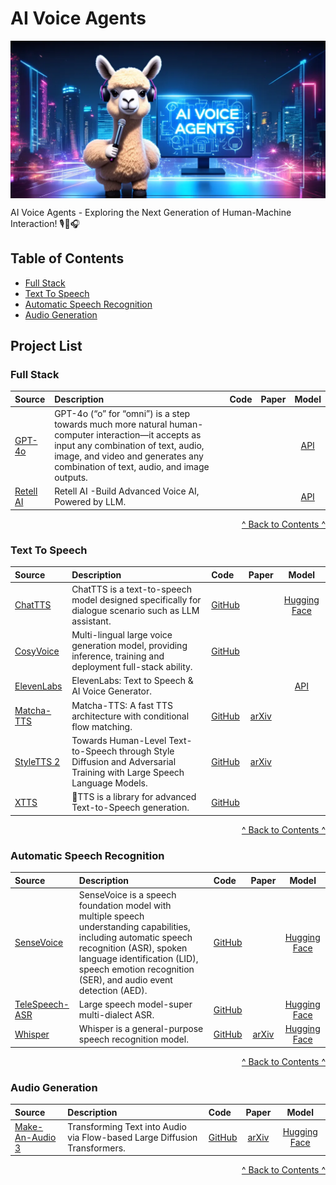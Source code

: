# AI Voice Agents

<p align="center">
  <img src="AI-Voice-Agents.png" alt="AI-Voice-Agents" style="display:block; margin:auto;" />
</p>

AI Voice Agents - Exploring the Next Generation of Human-Machine Interaction! 🎙️🤖🎧

## Table of Contents

* [Full Stack](#fullstack)
* [Text To Speech](#tts)
* [Automatic Speech Recognition](#asr)
* [Audio Generation](#ag)



## Project List

###  <span id="fullstack">Full Stack</span>

| Source                   | Description                                                 |   Code   |    Paper   |   Model  |
| :------------------------------ | :--------------------------------------------------------------------------------------------------------------------------------------------------------------------------------------------- | :--------------------------------------- | :-----------: | :-------: |
| [GPT-4o](https://openai.com/index/hello-gpt-4o/)               | GPT-4o (“o” for “omni”) is a step towards much more natural human-computer interaction—it accepts as input any combination of text, audio, image, and video and generates any combination of text, audio, and image outputs.      |                   |                   |[API](https://platform.openai.com/docs/models/gpt-4o)    |
| [Retell AI](https://www.retellai.com/)               | Retell AI -Build Advanced Voice AI, Powered by LLM.      |                   |                   |[API](https://www.retellai.com/)    |

<p style="text-align: right;"><a href="#table-of-contents">^ Back to Contents ^</a></p>


###  <span id="tts">Text To Speech</span>

| Source                   | Description                                                 |   Code   |    Paper   |   Model  |
| :------------------------------ | :--------------------------------------------------------------------------------------------------------------------------------------------------------------------------------------------- | :--------------------------------------- | :-----------: | :-------: |
| [ChatTTS](https://github.com/2noise/ChatTTS)               | ChatTTS is a text-to-speech model designed specifically for dialogue scenario such as LLM assistant.      | [GitHub](https://github.com/2noise/ChatTTS)                       |                   |[Hugging Face](https://huggingface.co/2Noise/ChatTTS)    |
| [CosyVoice](https://github.com/FunAudioLLM/CosyVoice)               | Multi-lingual large voice generation model, providing inference, training and deployment full-stack ability.      | [GitHub](https://github.com/FunAudioLLM/CosyVoice)                       |                   |    |
| [ElevenLabs](https://elevenlabs.io/)               | ElevenLabs: Text to Speech & AI Voice Generator.      |                   |                   |[API](https://github.com/elevenlabs/elevenlabs-python)    |
| [Matcha-TTS](https://shivammehta25.github.io/Matcha-TTS/)               | Matcha-TTS: A fast TTS architecture with conditional flow matching.      | [GitHub](https://github.com/shivammehta25/Matcha-TTS)                       |[arXiv](https://arxiv.org/abs/2309.03199)              |    |
| [StyleTTS 2](https://github.com/yl4579/StyleTTS2)               | Towards Human-Level Text-to-Speech through Style Diffusion and Adversarial Training with Large Speech Language Models.      | [GitHub](https://github.com/yl4579/StyleTTS2)                       |[arXiv](https://arxiv.org/abs/2306.07691)              |    |
| [XTTS](https://github.com/coqui-ai/TTS)               | 🐸TTS is a library for advanced Text-to-Speech generation.      | [GitHub](https://github.com/coqui-ai/TTS)                          |             |    |

<p style="text-align: right;"><a href="#table-of-contents">^ Back to Contents ^</a></p>


###  <span id="asr">Automatic Speech Recognition</span>

| Source                   | Description                                                 |   Code   |    Paper   |   Model  |
| :------------------------------ | :--------------------------------------------------------------------------------------------------------------------------------------------------------------------------------------------- | :--------------------------------------- | :-----------: | :-------: |
| [SenseVoice](https://github.com/FunAudioLLM/SenseVoice)                | SenseVoice is a speech foundation model with multiple speech understanding capabilities, including automatic speech recognition (ASR), spoken language identification (LID), speech emotion recognition (SER), and audio event detection (AED).      | [GitHub](https://github.com/FunAudioLLM/SenseVoice)                       |         |[Hugging Face](https://huggingface.co/FunAudioLLM/SenseVoiceSmall)    |
| [TeleSpeech-ASR](https://github.com/Tele-AI/TeleSpeech-ASR)                | Large speech model-super multi-dialect ASR.      | [GitHub](https://github.com/Tele-AI/TeleSpeech-ASR)                       |         |[Hugging Face](https://huggingface.co/Tele-AI/TeleSpeech-ASR1.0)    |
| [Whisper](https://openai.com/index/whisper/)                | Whisper is a general-purpose speech recognition model.      | [GitHub](https://github.com/openai/whisper)                       |[arXiv](https://arxiv.org/abs/2212.04356)  |[Hugging Face](https://huggingface.co/openai/whisper-large-v2)    |

<p style="text-align: right;"><a href="#table-of-contents">^ Back to Contents ^</a></p>


###  <span id="ag">Audio Generation</span>

| Source                   | Description                                                 |   Code   |    Paper   |   Model  |
| :------------------------------ | :--------------------------------------------------------------------------------------------------------------------------------------------------------------------------------------------- | :--------------------------------------- | :-----------: | :-------: |
| [Make-An-Audio 3](https://github.com/Text-to-Audio/Make-An-Audio-3)                | Transforming Text into Audio via Flow-based Large Diffusion Transformers.      | [GitHub](https://github.com/Text-to-Audio/Make-An-Audio-3)                       |[arXiv](https://arxiv.org/abs/2305.18474)  |[Hugging Face](https://huggingface.co/AIGC-Audio/Make-An-Audio-3)    |

<p style="text-align: right;"><a href="#table-of-contents">^ Back to Contents ^</a></p>

